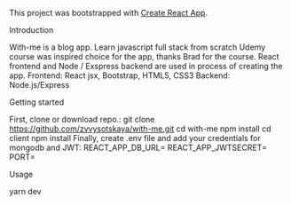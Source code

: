 This project was bootstrapped with [Create React App](https://github.com/facebook/create-react-app).

Introduction

With-me is a blog app. Learn javascript full stack from scratch Udemy course was inspired choice for the app, thanks Brad for the course. React frontend and Node / Exspress backend are used in process of creating the app.
Frontend: React jsx, Bootstrap, HTML5, CSS3
Backend: Node.js/Express

Getting started

First, clone or download repo.: 
git clone https://github.com/zvvysotskaya/with-me.git
cd with-me 
npm install
cd client 
npm install
Finally, create .env file and add your credentials for mongodb and JWT:
REACT_APP_DB_URL=
REACT_APP_JWTSECRET=
PORT=

Usage

yarn dev
